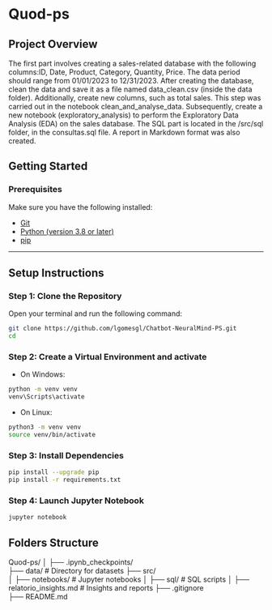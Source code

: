 # Quod-ps

## Project Overview

The first part involves creating a sales-related database with the following columns:ID, Date, Product, Category, Quantity, Price. The data period should range from 01/01/2023 to 12/31/2023. After creating the database, clean the data and save it as a file named data_clean.csv (inside the data folder). Additionally, create new columns, such as total sales. This step was carried out in the notebook clean_and_analyse_data. Subsequently, create a new notebook (exploratory_analysis) to perform the Exploratory Data Analysis (EDA) on the sales database. The SQL part is located in the /src/sql folder, in the consultas.sql file. A report in Markdown format was also created.

## Getting Started

### Prerequisites

Make sure you have the following installed:
- [Git](https://git-scm.com/)
- [Python (version 3.8 or later)](https://www.python.org/)
- [pip](https://pip.pypa.io/en/stable/installation/)

---

## Setup Instructions

### Step 1: Clone the Repository
Open your terminal and run the following command:

```bash
git clone https://github.com/lgomesgl/Chatbot-NeuralMind-PS.git
cd 
```

### Step 2: Create a Virtual Environment and activate

- On Windows:
```bash
python -m venv venv
venv\Scripts\activate
```

- On Linux:
```bash
python3 -m venv venv
source venv/bin/activate
```

### Step 3: Install Dependencies
```bash
pip install --upgrade pip
pip install -r requirements.txt
```

### Step 4: Launch Jupyter Notebook
```bash
jupyter notebook
```

## Folders Structure
Quod-ps/
│
├── .ipynb_checkpoints/       
├── data/                     # Directory for datasets
├── src/                      
│   ├── notebooks/            # Jupyter notebooks 
│   ├── sql/                  # SQL scripts
│
├── relatorio_insights.md     # Insights and reports
├── .gitignore               
├── README.md                 